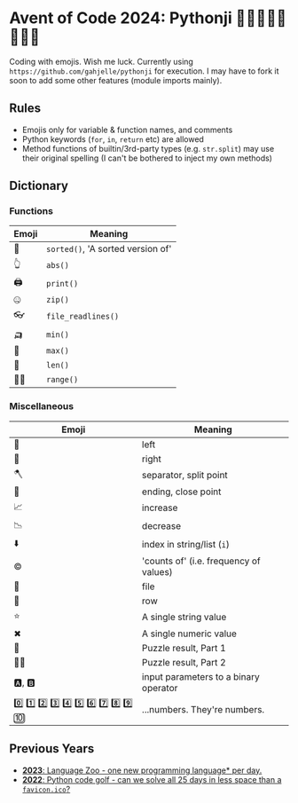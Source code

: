 # Avent of Code 2024: Pythonji 🎄🔥🧾🚣‍♂️🎉🎅🎄

Coding with emojis. Wish me luck.
Currently using `https://github.com/gahjelle/pythonji` for execution. I may have to fork it soon to add some other features (module imports mainly).

## Rules
- Emojis only for variable & function names, and comments
- Python keywords (`for`, `in`, `return` etc) are allowed
- Method functions of builtin/3rd-party types (e.g. `str.split`) may use their original spelling (I can't be bothered to inject my own methods)


## Dictionary

### Functions 
| Emoji  | Meaning
| - | - |
| 🧼 | `sorted()`,  'A sorted version of'
| 👆 | `abs()` 
| 🖨 | `print()` 
| 🤐 | `zip()` 
| 👓 | `file_readlines()` 
|🛺 | `min()`
|🚛 | `max()`
|📏 | `len()`
| 🧑‍🌾 | `range()`

### Miscellaneous 
| Emoji  | Meaning
| - | - |
| 🤛 | left
| 🤜 | right 
| 🪓 | separator, split point
| 🚪 | ending, close point
| 📈 | increase 
| 📉 | decrease 
| ⬇️ | index in string/list (`i`)
| © | 'counts of' (i.e. frequency of values)
| 🧾 | file  
| 🚣 | row
| ⭐ | A single string value 
| ✖ | A single numeric value 
| 🎉 | Puzzle result, Part 1
| 🎉🎉 | Puzzle result, Part 2
| 🅰️, 🅱️ | input parameters to a binary operator 
| 0️⃣ 1️⃣ 2️⃣ 3️⃣ 4️⃣ 5️⃣  6️⃣ 7️⃣ 8️⃣ 9️⃣ 🔟 | ...numbers. They're numbers.

## Previous Years

- [**2023**: Language Zoo - one new programming language* per day.](/2023/README.md)
- [**2022**: Python code golf - can we solve all 25 days in less space than a `favicon.ico`?](/2022/README.md)
